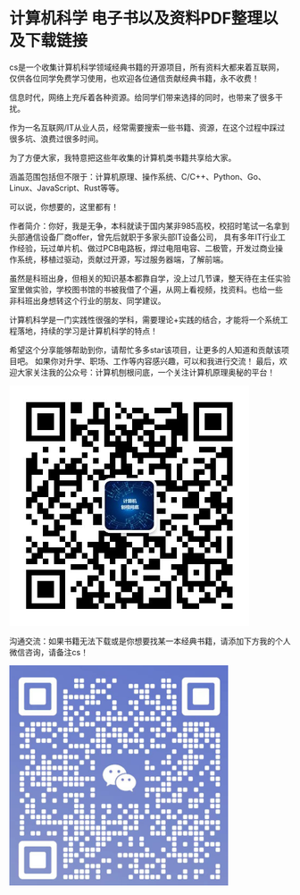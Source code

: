 # 计算机科学 电子书以及资料PDF整理以及下载链接

cs是一个收集计算机科学领域经典书籍的开源项目，所有资料大都来着互联网，仅供各位同学免费学习使用，也欢迎各位通信贡献经典书籍，永不收费！


信息时代，网络上充斥着各种资源。给同学们带来选择的同时，也带来了很多干扰。

作为一名互联网/IT从业人员，经常需要搜索一些书籍、资源，在这个过程中踩过很多坑、浪费过很多时间。

为了方便大家，我特意把这些年收集的计算机类书籍共享给大家。

涵盖范围包括但不限于：计算机原理、操作系统、C/C++、Python、Go、Linux、JavaScript、Rust等等。

可以说，你想要的，这里都有！

作者简介：你好，我是无争，本科就读于国内某非985高校，校招时笔试一名拿到头部通信设备厂商offer，曾先后就职于多家头部IT设备公司，
具有多年IT行业工作经验，玩过单片机、做过PCB电路板，焊过电阻电容、二极管，开发过商业操作系统，移植过驱动，贡献过开源，写过服务器端，了解前端。

虽然是科班出身，但相关的知识基本都靠自学，没上过几节课，整天待在主任实验室里做实验，学校图书馆的书被我借了个遍，从网上看视频，找资料。也给一些
非科班出身想转这个行业的朋友、同学建议。

计算机科学是一门实践性很强的学科，需要理论+实践的结合，才能将一个系统工程落地，持续的学习是计算机科学的特点！

希望这个分享能够帮助到你，请帮忙多多star该项目，让更多的人知道和贡献该项目吧。
如果你对升学、职场、工作等内容感兴趣，可以和我进行交流！
最后，欢迎大家关注我的公众号：计算机刨根问底，一个关注计算机原理奥秘的平台！

![qrcode_for_gh_8332f3c5f3d5_430](images/mp.jpg)

沟通交流：如果书籍无法下载或是你想要找某一本经典书籍，请添加下方我的个人微信咨询，请备注cs！

![图片](images/weixin.png)

